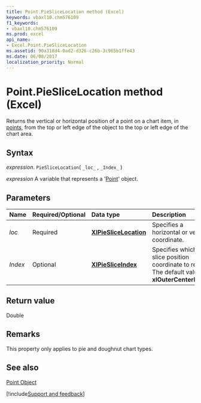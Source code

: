 ```yaml
---
title: Point.PieSliceLocation method (Excel)
keywords: vbaxl10.chm576109
f1_keywords:
- vbaxl10.chm576109
ms.prod: excel
api_name:
- Excel.Point.PieSliceLocation
ms.assetid: 90a318d4-0ad2-d326-c26b-3c965b1ffe43
ms.date: 06/08/2017
localization_priority: Normal
---
```



# Point.PieSliceLocation method (Excel)

Returns the vertical or horizontal position of a point on a chart item, in [points](../language/glossary/vbe-glossary.md#point), from the top or left edge of the object to the top or left edge of the chart area.


## Syntax

_expression_. `PieSliceLocation`( `_loc_` , `_Index_` )

_expression_ A variable that represents a '[Point](Excel.Point(object).md)' object.


## Parameters



|Name|Required/Optional|Data type|Description|
|:-----|:-----|:-----|:-----|
| _loc_|Required| **[XlPieSliceLocation](Excel.XlPieSliceLocation.md)**|Specifies a horizontal or vertical coordinate.|
| _Index_|Optional| **[XlPieSliceIndex](Excel.XlPieSliceIndex.md)**|Specifies which pie slice position coordinate to return. The default value is  **xlOuterCenterPoint**.|

## Return value

Double


## Remarks

This property only applies to pie and doughnut chart types.


## See also


[Point Object](Excel.Point(object).md)

[!include[Support and feedback](~/includes/feedback-boilerplate.md)]